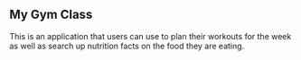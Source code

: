 ## My Gym Class
This is an application that users can use to plan their workouts for the week as well as search up nutrition facts on the food they are eating.
